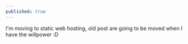 ```yaml
---
published: true
---
```

I'm moving to static web hosting, old post are going to be moved when I have the willpower :D
